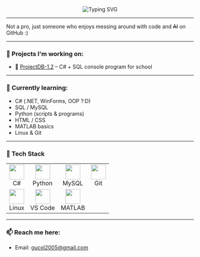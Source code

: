 <div align="center">
  <img src="https://readme-typing-svg.herokuapp.com?font=Fira+Code&pause=1000&color=58A6FF&center=true&vCenter=true&width=435&lines=Hi+there%2C+I'm+Na3ikus+%F0%9F%91%8B;Just+a+guy+who+likes+coding;with+AI+%3A%29;Learning+and+experimenting;Enjoying+the+journey!" alt="Typing SVG" />
</div>

---

Not a pro, just someone who enjoys messing around with code and ~~AI~~ on GitHub :)

---

### 🔭 Projects I'm working on:
- 🏫 [ProjectDB-1.2](https://github.com/Na3ikus/ProjectDB-1.2.git) – C# + SQL console program for school

---

### 🌱 Currently learning:
- C# (.NET, WinForms, OOP ?:D)
- SQL / MySQL
- Python (scripts & programs)
- HTML / CSS
- MATLAB basics
- Linux & Git

---

### 🧰 Tech Stack

<div align="center">

<table>
  <tr>
    <td align="center"><img src="https://cdn.jsdelivr.net/gh/devicons/devicon/icons/csharp/csharp-original.svg" width="40"/><br/>C#</td>
    <td align="center"><img src="https://cdn.jsdelivr.net/gh/devicons/devicon/icons/python/python-original.svg" width="40"/><br/>Python</td>
    <td align="center"><img src="https://cdn.jsdelivr.net/gh/devicons/devicon/icons/mysql/mysql-original.svg" width="40"/><br/>MySQL</td>
    <td align="center"><img src="https://cdn.jsdelivr.net/gh/devicons/devicon/icons/git/git-original.svg" width="40"/><br/>Git</td>
  </tr>
  <tr>
    <td align="center"><img src="https://cdn.jsdelivr.net/gh/devicons/devicon/icons/linux/linux-original.svg" width="40"/><br/>Linux</td>
    <td align="center"><img src="https://cdn.jsdelivr.net/gh/devicons/devicon/icons/vscode/vscode-original.svg" width="40"/><br/>VS Code</td>
    <td align="center"><img src="https://cdn.jsdelivr.net/gh/devicons/devicon/icons/matlab/matlab-original.svg" width="40"/><br/>MATLAB</td>
    <td align="center"> </td>
  </tr>
</table>

</div>

---

### 📫 Reach me here:
- Email: gucol2005@gmail.com
